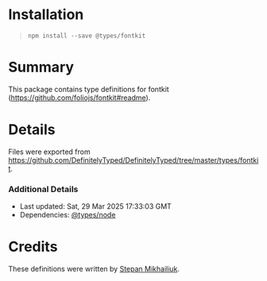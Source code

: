 # Installation
> `npm install --save @types/fontkit`

# Summary
This package contains type definitions for fontkit (https://github.com/foliojs/fontkit#readme).

# Details
Files were exported from https://github.com/DefinitelyTyped/DefinitelyTyped/tree/master/types/fontkit.

### Additional Details
 * Last updated: Sat, 29 Mar 2025 17:33:03 GMT
 * Dependencies: [@types/node](https://npmjs.com/package/@types/node)

# Credits
These definitions were written by [Stepan Mikhailiuk](https://github.com/stepancar).

